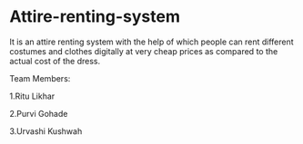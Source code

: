 # Attire-renting-system
It is an attire renting system with the help of which people can rent different costumes and clothes digitally at very cheap prices as compared to the actual cost of the dress.

Team Members:

1.Ritu Likhar	

2.Purvi Gohade	

3.Urvashi Kushwah
